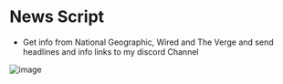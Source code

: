 # News Script

- Get info from National Geographic, Wired and The Verge and send headlines and info links to my discord Channel

![image](https://github.com/user-attachments/assets/2d014921-a297-47f6-8c80-403e9ef281cc)
